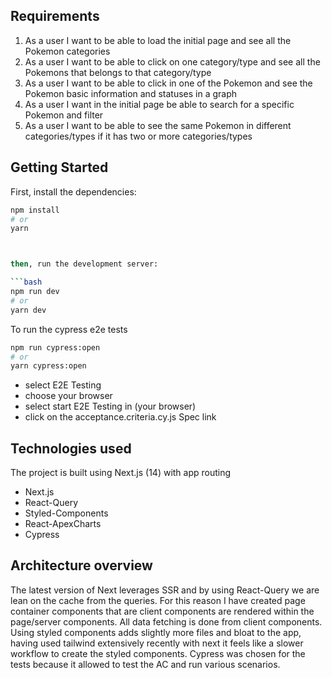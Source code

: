 ## Requirements

1. As a user I want to be able to load the initial page and see all the Pokemon categories
2. As a user I want to be able to click on one category/type and see all the Pokemons that belongs to that category/type
3. As a user I want to be able to click in one of the Pokemon and see the Pokemon basic information and statuses in a graph
4. As a user I want in the initial page be able to search for a specific Pokemon and filter
5. As a user I want to be able to see the same Pokemon in different categories/types if it has two or more categories/types


## Getting Started

First, install the dependencies:

```bash
npm install
# or
yarn



then, run the development server:

```bash
npm run dev
# or
yarn dev
```

To run the cypress e2e tests

```bash
npm run cypress:open
# or
yarn cypress:open
```

- select E2E Testing
- choose your browser
- select start E2E Testing in (your browser)
- click on the acceptance.criteria.cy.js Spec link

## Technologies used

The project is built using Next.js (14) with app routing

- Next.js 
- React-Query
- Styled-Components
- React-ApexCharts
- Cypress

## Architecture overview

The latest version of Next leverages SSR and by using React-Query we are lean on the cache from the queries.
For this reason I have created page container components that are client components are rendered within the page/server components. All data fetching is done from client components.
Using styled components adds slightly more files and bloat to the app, having used tailwind extensively recently with next it feels like a slower workflow to create the styled components.
Cypress was chosen for the tests because it allowed to test the AC and run various scenarios.
